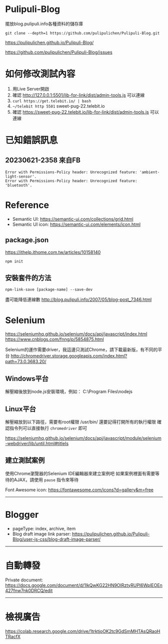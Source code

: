 # Pulipuli-Blog
擺放blog.pulipuli.info各種資料的儲存庫

````
git clone --depth=1 https://github.com/pulipulichen/Pulipuli-Blog.git
````

https://pulipulichen.github.io/Pulipuli-Blog/

https://github.com/pulipulichen/Pulipuli-Blog/issues

# 如何修改測試內容

1. 用Live Server開啟
2. 確認 http://127.0.0.1:5501/lib-for-link/dist/admin-tools.js 可以連線
3. `curl https://get.telebit.io/ | bash`
4. `~/telebit http 5501` sweet-pug-22.telebit.io
5. 確認 https://sweet-pug-22.telebit.io/lib-for-link/dist/admin-tools.js 可以連線

# 已知錯誤訊息

## 20230621-2358 來自FB
````
Error with Permissions-Policy header: Unrecognized feature: 'ambient-light-sensor'.
Error with Permissions-Policy header: Unrecognized feature: 'bluetooth'.
````

# Reference
- Semantic UI: https://semantic-ui.com/collections/grid.html
- Semantic UI icon: https://semantic-ui.com/elements/icon.html

## package.json
https://ithelp.ithome.com.tw/articles/10158140
````
npm init
````

## 安裝套件的方法
````
npm-link-save [package-name] --save-dev
````

盡可能降低連線數
http://blog.pulipuli.info/2007/05/blog-post_7346.html

# Selenium
https://seleniumhq.github.io/selenium/docs/api/javascript/index.html
https://www.cnblogs.com/fnng/p/5854875.html

Selenium的運作需要driver，我這邊只測試Chrome，請下載最新版，有不同的平台
http://chromedriver.storage.googleapis.com/index.html?path=73.0.3683.20/

## Windows平台
解壓縮後放到node.js安裝環境，例如：
C:\Program Files\nodejs

## Linux平台
解壓縮放到以下路徑，需要有root權限
/usr/bin/
還要記得打開所有的執行權限
確認指令列可以直接執行 `chromedriver` 即可

https://seleniumhq.github.io/selenium/docs/api/javascript/module/selenium-webdriver/lib/until.html#titleIs

## 建立測試案例
使用Chrome瀏覽器的Selenium IDE編輯器來建立案例吧
如果案例裡面有需要等待的AJAX，請使用 `pause` 指令來等待

Font Awesome icon: https://fontawesome.com/icons?d=gallery&m=free

----

# Blogger

- pageType: index, archive, item
- Blog draft image link parser: https://pulipulichen.github.io/Pulipuli-Blog/user-js-css/blog-draft-image-parser/

-----

# 自動轉發

Private document:
https://docs.google.com/document/d/1lkQwKG22HN9OlRztyRUPI6WplEOEn427fnw7nk0DRCQ/edit

----

# 檢視廣告

https://colab.research.google.com/drive/1trktjoOK2tc9GdSmMHTAsQRaoHTRacfX